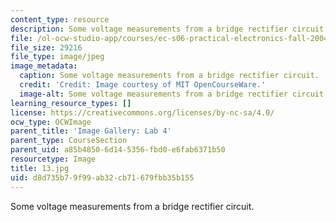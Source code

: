 ```yaml
---
content_type: resource
description: Some voltage measurements from a bridge rectifier circuit.
file: /ol-ocw-studio-app/courses/ec-s06-practical-electronics-fall-2004/d8d735b79f99ab32cb71679fbb35b155_13.jpg
file_size: 29216
file_type: image/jpeg
image_metadata:
  caption: Some voltage measurements from a bridge rectifier circuit.
  credit: 'Credit: Image courtesy of MIT OpenCourseWare.'
  image-alt: Some voltage measurements from a bridge rectifier circuit.
learning_resource_types: []
license: https://creativecommons.org/licenses/by-nc-sa/4.0/
ocw_type: OCWImage
parent_title: 'Image Gallery: Lab 4'
parent_type: CourseSection
parent_uid: a85b4850-6d14-5356-fbd0-e6fab6371b50
resourcetype: Image
title: 13.jpg
uid: d8d735b7-9f99-ab32-cb71-679fbb35b155
---
```

Some voltage measurements from a bridge rectifier circuit.